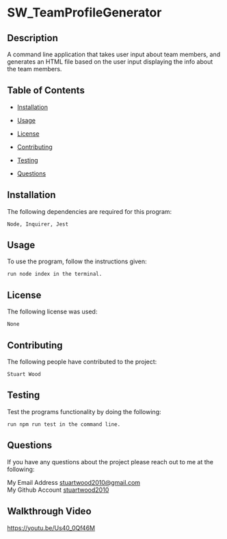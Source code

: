 # SW_TeamProfileGenerator

## Description

 A command line application that takes user input about team members, and generates an HTML file based on the user input displaying the info about the team members. 

  ## Table of Contents

  * [Installation](#installation)

  * [Usage](#usage)

  * [License](#license)

  * [Contributing](#contributing)

  * [Testing](#testing)

  * [Questions](#questions)


  ## Installation
  The following dependencies are required for this program:
  ```
  Node, Inquirer, Jest
  ```

  ## Usage
  To use the program, follow the instructions given:
  ```
  run node index in the terminal.
  ```

  ## License
  The following license was used:
  ```
  None
  ```

  ## Contributing
  The following people have contributed to the project:
  ```
  Stuart Wood
  ```

  ## Testing
  Test the programs functionality by doing the following:
  ```
  run npm run test in the command line. 
  ```

  ## Questions
  If you have any questions about the project please reach out to me at the following:
 
  My Email Address <stuartwood2010@gmail.com>     
  My Github Account [stuartwood2010](https://github.com/stuartwood2010/)
 
## Walkthrough Video
https://youtu.be/Us40_0Qf46M
